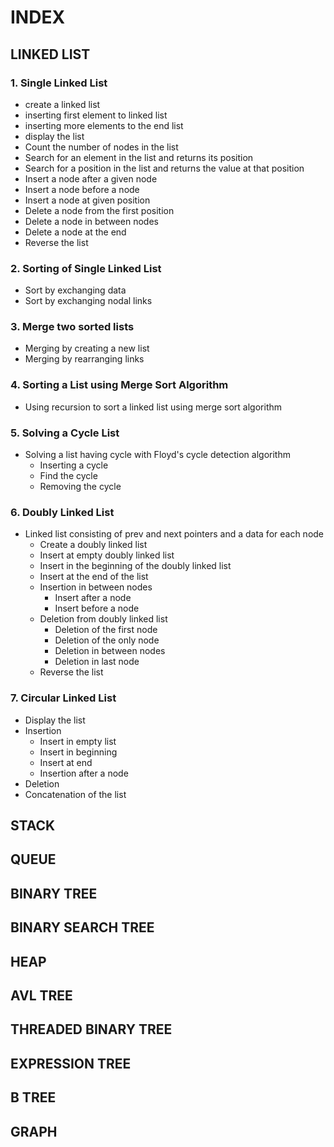 # INDEX

## LINKED LIST

### 1. Single Linked List

- create a linked list
- inserting first element to linked list
- inserting more elements to the end list
- display the list
- Count the number of nodes in the list
- Search for an element in the list and returns its position
- Search for a position in the list and returns the value at that position
- Insert a node after a given node
- Insert a node before a node
- Insert a node at given position
- Delete a node from the first position
- Delete a node in between nodes
- Delete a node at the end
- Reverse the list

### 2. Sorting of Single Linked List

- Sort by exchanging data
- Sort by exchanging nodal links

### 3. Merge two sorted lists

- Merging by creating a new list
- Merging by rearranging links

### 4. Sorting a List using Merge Sort Algorithm

- Using recursion to sort a linked list using merge sort algorithm

### 5. Solving a Cycle List

- Solving a list having cycle with Floyd's cycle detection algorithm
  - Inserting a cycle
  - Find the cycle
  - Removing the cycle

### 6. Doubly Linked List

- Linked list consisting of prev and next pointers and a data for each node
  - Create a doubly linked list
  - Insert at empty doubly linked list
  - Insert in the beginning of the doubly linked list
  - Insert at the end of the list
  - Insertion in between nodes
    - Insert after a node
    - Insert before a node
  - Deletion from doubly linked list
    - Deletion of the first node
    - Deletion of the only node
    - Deletion in between nodes
    - Deletion in last node
  - Reverse the list

### 7. Circular Linked List

- Display the list
- Insertion
  - Insert in empty list
  - Insert in beginning
  - Insert at end
  - Insertion after a node
- Deletion
- Concatenation of the list 

## STACK

## QUEUE

## BINARY TREE

## BINARY SEARCH TREE

## HEAP

## AVL TREE

## THREADED BINARY TREE

## EXPRESSION TREE

## B TREE

## GRAPH
